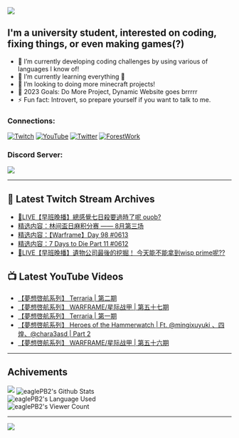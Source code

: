 <!--### Hello people, I'm EaglePB2 - The one who building something for fun 👋
Thank you for standby for this profile.   
The purpose of this profile is coming soon.   
You may come back later, as you wish if this readme.md is updated.   -->

<a href="https://github.com/lightda104530"><img src="https://readme-typing-svg.herokuapp.com/?duration=7000&width=600&lines=Hello+people,+I%27m+EaglePB2.;The+one+who+builds+something+for+fun+%F0%9F%91%8B;Thank+you+for+standby+for+this+profile.;The+purpose+of+this+profile+is+coming+soon.;You+may+come+back+later.;As+you+wish+if+this+readme.md+is+updated.;"></a>


## I'm a university student, interested on coding, fixing things, or even making games(?)
- 🔭 I’m currently developing coding challenges by using various of languages I know of!
- 🌱 I’m currently learning everything 🤣
- 💬 I’m looking to doing more minecraft projects!
- 🥅 2023 Goals: Do More Project, Dynamic Website goes brrrrr
- ⚡ Fun fact: Introvert, so prepare yourself if you want to talk to me.

### Connections:

[![Twitch](https://img.shields.io/badge/Twitch-9347FF?style=flat-square&logo=twitch&logoColor=white)](https://www.twitch.tv/eaglepb2)
[![YouTube](https://img.shields.io/badge/YouTube-%23FF0000.svg?style=flat-square&logo=YouTube&logoColor=white)](https://www.youtube.com/eaglepb2)
[![Twitter](https://img.shields.io/badge/Twitter-%231DA1F2.svg?style=flat-square&logo=Twitter&logoColor=white)](https://twitter.com/eaglepb2)
[![ForestWork](https://img.shields.io/badge/Forestwork_Website-415549?style=flat-square&logo=homeadvisor&logoColor=white)](https://forestwork.team)

### Discord Server:

[![](https://invidget.switchblade.xyz/qKrub9b?theme=dark&language=ch)](https://discord.gg/qKrub9b)

---

## 👾 Latest Twitch Stream Archives
<!-- TWITCH:START -->
- [🔴LIVE【早班晚播】總感覺七日殺要過時了呢 ouob?](https://www.twitch.tv/videos/1908982656)
- [精选内容：林间盃日麻积分赛 —— 8月第三场](https://www.twitch.tv/videos/1908258435)
- [精选内容：【Warframe】Day 98 #0613](https://www.twitch.tv/videos/1908258009)
- [精选内容：7 Days to Die Part 11 #0612](https://www.twitch.tv/videos/1908257871)
- [🔴LIVE【早班晚播】遺物公司最後的挖掘！ 今天能不能拿到wisp prime呢??](https://www.twitch.tv/videos/1908061337)
<!-- TWITCH:END -->



## 📺 Latest YouTube Videos
<!-- YOUTUBE:START -->
- [【夢想啓航系列】 Terraria | 第二期](https://www.youtube.com/watch?v=-6-zgHnCcOo)
- [【夢想啓航系列】 WARFRAME/星际战甲 | 第五十七期](https://www.youtube.com/watch?v=KmPpk6b7qf4)
- [【夢想啓航系列】 Terraria | 第一期](https://www.youtube.com/watch?v=HCA2JiHudjw)
- [【夢想啓航系列】 Heroes of the Hammerwatch | Ft. @mingixuyuki 、四煌、@chara3asd  | Part 2](https://www.youtube.com/watch?v=imfUy3shMBY)
- [【夢想啓航系列】 WARFRAME/星际战甲 | 第五十六期](https://www.youtube.com/watch?v=HhlkilVO_4s)
<!-- YOUTUBE:END -->

---

## Achivements
[![](https://github-profile-trophy.vercel.app/?username=eaglepb2&theme=monokai&no-bg=true&&title=Repositories,Issues,Commit,MultiLanguage)](https://github.com/anuraghazra/github-readme-stats)
<img align="center" alt="eaglePB2's Github Stats" src="https://github-readme-stats.vercel.app/api?username=eaglePB2&show_icons=true&hide_border=true&theme=merko" />
<br>
<img align="center" alt="eaglePB2's Language Used" src="https://github-readme-stats.vercel.app/api/top-langs/?username=eaglePB2&show_icons=true&hide_border=true&theme=merko&layout=compact&langs_count=8" />
<br>
<img align="center" alt="eaglePB2's Viewer Count" src="https://visitcount.itsvg.in/api?id=eaglepb2&label=Profile%20Views&color=3&icon=5&pretty=true" />

<hr>

<!-- RANDOMQUOTE:START -->
![](https://quotes-github-readme.vercel.app/api?type=horizontal&theme=merko)
<!-- RANDOMQUOTE:END -->


<!--
       _____   _   _   _____       _____   _   _   ____   
      |_   _| | | | | |  ___|     |  ___| | \ | | |  _  \  
        | |   | |_| | | |___      | |___  |  \| | | | | | 
        | |   |  _  | |  ___|     |  ___| |     | | | | | 
        | |   | | | | | |___      | |___  | |\  | | |_| | 
        |_|   |_| |_| |_____|     |_____| |_| \_| |____ / 
      
-->
